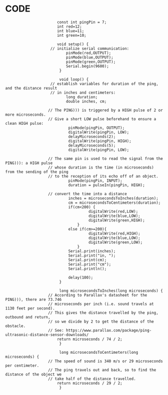 #                                CODE
                          
                           const int pingPin = 7;
                           int red=12;
                           int blue=11;
                           int green=10;

                           void setup() {
                        // initialize serial communication:
                               pinMode(red,OUTPUT);
                               pinMode(blue,OUTPUT);
                               pinMode(green,OUTPUT);
                               Serial.begin(9600);
                            }

                            void loop() {
                        // establish variables for duration of the ping, and the distance result
                        // in inches and centimeters:
                               long duration;
                               double inches, cm;

                       // The PING))) is triggered by a HIGH pulse of 2 or more microseconds.
                       // Give a short LOW pulse beforehand to ensure a clean HIGH pulse:
                                pinMode(pingPin, OUTPUT);
                                digitalWrite(pingPin, LOW);
                                delayMicroseconds(2);
                                digitalWrite(pingPin, HIGH);
                                delayMicroseconds(5);
                                digitalWrite(pingPin, LOW);

                       // The same pin is used to read the signal from the PING))): a HIGH pulse
                       // whose duration is the time (in microseconds) from the sending of the ping
                       // to the reception of its echo off of an object.
                                pinMode(pingPin, INPUT);
                                duration = pulseIn(pingPin, HIGH);

                       // convert the time into a distance
                                inches = microsecondsToInches(duration);
                                cm = microsecondsToCentimeters(duration);
                                if(cm<200) {
                                         digitalWrite(red,LOW);
                                         digitalWrite(blue,LOW);
                                         digitalWrite(green,HIGH);
                                    }
                                else if(cm>=200){
                                         digitalWrite(red,HIGH);
                                         digitalWrite(blue,LOW);
                                         digitalWrite(green,LOW); 
                                    }
                                Serial.print(inches);
                                Serial.print("in, ");
                                Serial.print(cm);
                                Serial.print("cm");
                                Serial.println();

                                delay(100);
                            }

                            long microsecondsToInches(long microseconds) {
                       // According to Parallax's datasheet for the PING))), there are 73.746
                       // microseconds per inch (i.e. sound travels at 1130 feet per second).
                       // This gives the distance travelled by the ping, outbound and return,
                       // so we divide by 2 to get the distance of the obstacle.
                       // See: https://www.parallax.com/package/ping-ultrasonic-distance-sensor-downloads/
                           return microseconds / 74 / 2;
                            }

                            long microsecondsToCentimeters(long microseconds) {
                       // The speed of sound is 340 m/s or 29 microseconds per centimeter.
                       // The ping travels out and back, so to find the distance of the object we
                       // take half of the distance travelled.
                           return microseconds / 29 / 2;
                            }
     
